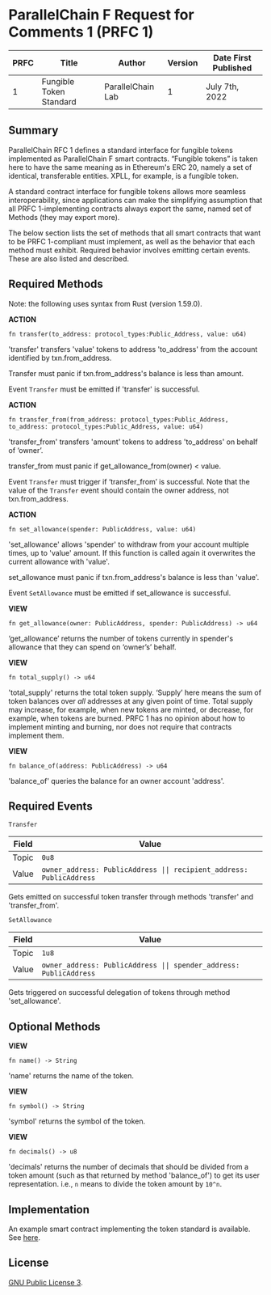 # ParallelChain F Request for Comments 1 (PRFC 1)

| PRFC | Title | Author | Version | Date First Published |
| --- | ----- | ---- | --- | --- |
| 1   | Fungible Token Standard | ParallelChain Lab | 1 | July 7th, 2022 | 

## Summary

ParallelChain RFC 1 defines a standard interface for fungible tokens implemented as ParallelChain F smart contracts. “Fungible tokens” is taken here to have the same meaning as in Ethereum's ERC 20, namely a set of identical, transferable entities. XPLL, for example, is a fungible token.

A standard contract interface for fungible tokens allows more seamless interoperability, since applications can make the simplifying assumption that all PRFC 1-implementing contracts always export the same, named set of Methods (they may export more).

The below section lists the set of methods that all smart contracts that want to be PRFC 1-compliant must implement, as well as  the behavior that each method must exhibit. Required behavior involves emitting certain events. These are also listed and described.

## Required Methods 

Note: the following uses syntax from Rust (version 1.59.0).

**ACTION** 

`fn transfer(to_address: protocol_types:Public_Address, value: u64)`

'transfer' transfers 'value' tokens to address 'to_address' from the account identified by txn.from_address.

Transfer must panic if txn.from_address's balance is less than amount.

Event `Transfer` must be emitted if 'transfer' is successful.


**ACTION** 

`fn transfer_from(from_address: protocol_types:Public_Address, to_address: protocol_types:Public_Address, value: u64)`

'transfer_from' transfers 'amount' tokens to address 'to_address' on behalf of ‘owner’.

transfer_from must panic if get_allowance_from(owner) < value.

Event `Transfer` must trigger if ‘transfer_from’ is successful. Note that the value of the `Transfer` event should contain the owner address, not txn.from_address.


**ACTION** 

`fn set_allowance(spender: PublicAddress, value: u64)`

'set_allowance' allows 'spender' to withdraw from your account multiple times, up to 'value' amount. If this function is called again it overwrites the current allowance with 'value'.

set_allowance must panic if txn.from_address's balance is less than 'value'.

Event `SetAllowance` must be emitted if set_allowance is successful.


**VIEW** 

`fn get_allowance(owner: PublicAddress, spender: PublicAddress) -> u64`

‘get_allowance’ returns the number of tokens currently in spender's allowance that they can spend on ‘owner’s’ behalf.


**VIEW**

`fn total_supply() -> u64`

'total_supply' returns the total token supply. ‘Supply’ here means the sum of token balances over *all* addresses at any given point of time. Total supply may increase, for example, when new tokens are minted, or decrease, for example, when tokens are burned. PRFC 1 has no opinion about how to implement minting and burning, nor does not require that contracts implement them.


**VIEW** 

`fn balance_of(address: PublicAddress) -> u64`

'balance_of' queries the balance for an owner account 'address'.

## Required Events

`Transfer`

| Field | Value |
| ----- | ----- |
| Topic | `0u8` |
| Value | `owner_address: PublicAddress \|\| recipient_address: PublicAddress` |

Gets emitted on successful token transfer through methods 'transfer' and 'transfer_from'.

`SetAllowance`

| Field | Value |
| ----- | ----- |
| Topic | `1u8` |
| Value | `owner_address: PublicAddress \|\| spender_address: PublicAddress` |

Gets triggered on successful delegation of tokens through method 'set_allowance'. 

## Optional Methods 

**VIEW**

`fn name() -> String`

'name' returns the name of the token.

**VIEW**

`fn symbol() -> String`

'symbol' returns the symbol of the token.

**VIEW**

`fn decimals() -> u8`

'decimals' returns the number of decimals that should be divided from a token amount (such as that returned by method 'balance_of') to get its user representation. i.e., `n` means to divide the token amount by `10^n`.

## Implementation 

An example smart contract implementing the token standard is available.
See [here](https://github.com/parallelchain-io/example-smart-contracts).

## License

[GNU Public License 3](https://www.gnu.org/licenses/gpl-3.0.en.html).
